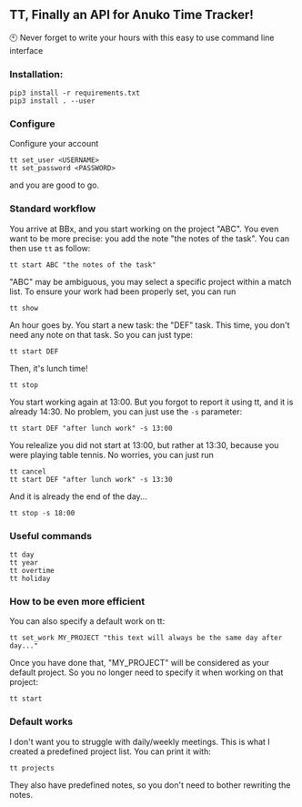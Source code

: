 ## TT, Finally an API for Anuko Time Tracker!

:clock10: Never forget to write your hours with this easy to use command line interface

### Installation:
```
pip3 install -r requirements.txt
pip3 install . --user
```

### Configure
Configure your account
```
tt set_user <USERNAME>
tt set_password <PASSWORD>
```
and you are good to go.

### Standard workflow
You arrive at BBx, and you start working on the project "ABC". You even want to be more precise: you add the note "the notes of the task".
You can then use `tt` as follow:
```
tt start ABC "the notes of the task"
```
"ABC" may be ambiguous, you may select a specific project within a match list.
To ensure your work had been properly set, you can run
```
tt show
```
An hour goes by. You start a new task: the "DEF" task. This time, you don't need any note on that task. So you can just type:
```
tt start DEF
```
Then, it's lunch time!
```
tt stop
```
You start working again at 13:00. But you forgot to report it using tt, and it is already 14:30.
No problem, you can just use the `-s` parameter:
```
tt start DEF "after lunch work" -s 13:00
```
You relealize you did not start at 13:00, but rather at 13:30, because you were playing table tennis.
No worries, you can just run
```
tt cancel
tt start DEF "after lunch work" -s 13:30
```
And it is already the end of the day...
```
tt stop -s 18:00
```

### Useful commands
```
tt day
tt year
tt overtime
tt holiday
```

### How to be even more efficient
You can also specify a default work on tt:
```
tt set_work MY_PROJECT "this text will always be the same day after day..."
```
Once you have done that, "MY_PROJECT" will be considered as your default project. So you no longer need to specify it when working on that project:
```
tt start
```

### Default works
I don't want you to struggle with daily/weekly meetings. This is what I created a predefined project list. You can print it with:
```
tt projects
```
They also have predefined notes, so you don't need to bother rewriting the notes.

